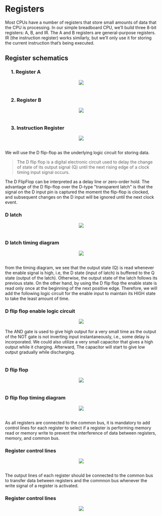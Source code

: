 # Registers
Most CPUs have a number of registers that store small amounts of data that the CPU is processing. In our simple breadboard CPU, we’ll build three 8-bit registers: A, B, and IR. The A and B registers are general-purpose registers. IR (the instruction register) works similarly, but we’ll only use it for storing the current instruction that’s being executed. <br/>

## Register schematics
### &nbsp;&nbsp;&nbsp;&nbsp;  1. Register A
<div style="text-align:center"><img src="./schematics/a-register.png" class="full-width"/></div> <br/>

### &nbsp;&nbsp;&nbsp;&nbsp; 2. Register B
<div style="text-align:center"><img src="./schematics/b-register.png" class="full-width"/></div> <br/>

### &nbsp;&nbsp;&nbsp;&nbsp; 3. Instruction Register
<div style="text-align:center"><img src="./schematics/instruction-register.png" class="full-width"/></div> <br/>

We will use the D flip-flop as the underlying logic circuit for storing data.
> The D flip flop is a digital electronic circuit used to delay the change of state of its output signal (Q) until the next rising edge of a clock timing input signal occurs.

The D FlipFlop can be interpreted as a delay line or zero-order hold. The advantage of the D flip-flop over the D-type "transparent latch" is that the signal on the D input pin is captured the moment the flip-flop is clocked, and subsequent changes on the D input will be ignored until the next clock event.

### D latch
<div style="text-align:center"><img src="./schematics/D%20latch.png" class="full-width"/></div> <br/>

### D latch timing diagram
<div style="text-align:center"><img src="./schematics/D%20latch%20timing.png" class="full-width"/></div> <br/>

from the timing diagram, we see that the output state (Q) is read whenever the enable signal is high, i.e, the D state (input of latch) is buffered to the Q state (output of the latch). Otherwise, the output state of the latch follows its previous state.
On the other hand, by using the D flip flop the enable state is read only once at the beginning of the next positive edge. Therefore, we will add the following logic circuit for the enable input to maintain its HIGH state to take the least amount of time.

### D flip flop enable logic circuit
<div style="text-align:center"><img src="./schematics/enable%20logic%20circuit.png" class="full-width"/></div> <br/>
The AND gate is used to give high output for a very small time as the output of the NOT gate is not inverting input instantaneously, i.e., some delay is incorporated. We could also utilize a very small capacitor that gives a high output while it charging. Afterward, The capacitor will start to give low output gradually while discharging. <br/> <br/>

### D flip flop
<div style="text-align:center"><img src="./schematics/D%20flip%20flop.png" class="full-width"/></div> <br/>

### D flip flop timing diagram
<div style="text-align:center"><img src="./schematics/D%20flip%20flop%20timing.png" class="full-width"/></div> <br/>

As all registers are connected to the common bus, it is mandatory to add control lines for each register to select if a register is performing memory read or memory write to prevent the interference of data between registers, memory, and common bus. 

### Register control lines
<div style="text-align:center"><img src="./schematics/register%20control%20lines.png" class="full-width"/></div> <br/>

The output lines of each register should be connected to the common bus to transfer data between registers and the commnon bus whenever the write signal of a register is activated. 

### Register control lines
<div style="text-align:center"><img src="./schematics/register%20schematic.png" class="full-width"/></div> <br/>